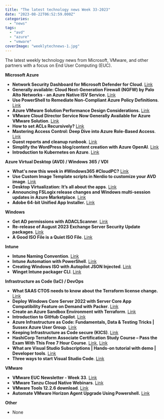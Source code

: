 ```yaml
---
title: "The latest technology news Week 33-2023"
date: "2023-08-22T06:52:59.000Z"
categories: 
  - "news"
tags: 
  - "avd"
  - "azure"
  - "vmware"
coverImage: "weeklytechnews-1.jpg"
---
```


The latest weekly technology news from Microsoft, VMware, and other partners with a focus on End User Computing (EUC).

**Microsoft Azure**

- **Network Security Dashboard for Microsoft Defender for Cloud**. [Link](https://github.com/Azure/Microsoft-Defender-for-Cloud/tree/main/Workbooks/Network%20Security%20Dashboard)
- **Generally available: Cloud Next-Generation Firewall (NGFW) by Palo Alto Networks - an Azure Native ISV Service**. [Link](https://azure.microsoft.com/en-us/updates/generally-available-cloud-nextgeneration-firewall-ngfw-by-palo-alto-networks-an-azure-native-isv-service/)
- **Use PowerShell to Remediate Non-Compliant Azure Policy Definitions**. [Link](https://techcommunity.microsoft.com/t5/core-infrastructure-and-security/use-powershell-to-remediate-non-compliant-policy-definitions/ba-p/3878321)
- **Azure VMware Solution Performance Design Considerations.** [Link](https://techcommunity.microsoft.com/t5/azure-migration-and/azure-vmware-solution-performance-design-considerations/ba-p/3903291)
- **VMware Cloud Director Service Now Generally Available for Azure VMware Solution**. [Link](https://blogs.vmware.com/cloud/2023/08/15/cloud-director-service-ga-for-avs/)
- **How to set ACLs Recursively?** [Link](https://techcommunity.microsoft.com/t5/azure-paas-blog/how-to-set-acls-recursively/ba-p/3544703?WT.mc_id=DT-MVP-5001664)
- **Mastering Access Control: Deep Dive into Azure Role-Based Access**. [Link](https://techcommunity.microsoft.com/t5/nta-techies/mastering-access-control-deep-dive-into-azure-role-based-access/ba-p/3899401?WT.mc_id=DT-MVP-5001664)
- **Guest reports and cleanup runbook**. [Link](https://www.lieben.nu/liebensraum/2023/08/guest-report-cleanup-new-features/)
- **Simplify the WordPress blog/content creation with Azure OpenAI**. [Link](https://techcommunity.microsoft.com/t5/apps-on-azure-blog/simplify-the-wordpress-blog-content-creation-with-azure-openai/ba-p/3899972?WT.mc_id=DT-MVP-5001664)
- **Introduction to Kubernetes on Azure**. [Link](https://learn.microsoft.com/en-us/training/paths/intro-to-kubernetes-on-azure/?source=recommendations)

**Azure Virtual Desktop (AVD) / Windows 365 / VDI**

- **What's new this week in #Windows365 #CloudPC?** [Link](https://w365community.com/weekly-newsletter-12th-of-july-to-18th-of-july-2023)
- **Use Custom Image Template scripts in Nerdio to customize your AVD image**. [Link](https://johanvanneuville.com/automation/use-custom-image-template-scripts-in-nerdio-to-customize-your-avd-image/)
- **Desktop Virtualization: It’s all about the apps**. [Link](https://www.linkedin.com/pulse/desktop-virtualization-its-all-apps-gary-taylor%3FtrackingId=ha4UKvbBSnWrq0ANVKqs7Q%253D%253D/?trackingId=ha4UKvbBSnWrq0ANVKqs7Q%3D%3D)
- **Announcing FSLogix release changes and Windows multi-session updates in Azure Marketplace**. [Link](https://techcommunity.microsoft.com/t5/fslogix-blog/announcing-fslogix-release-changes-and-windows-multi-session/ba-p/3900042)
- **Adobe 64-bit Unified App Installer.** [Link](https://www.adobe.com/devnet-docs/acrobatetk/tools/AdminGuide/singleinstaller.html#bit-unified-app-installer)

**Windows**

- **Get AD permissions with ADACLScanner**. [Link](https://itpro-tips.com/get-ad-permissions-with-adaclscanner/)
- **Re-release of August 2023 Exchange Server Security Update packages**. [Link](https://techcommunity.microsoft.com/t5/exchange-team-blog/re-release-of-august-2023-exchange-server-security-update/ba-p/3900025)
- **A Good ISO File is a Quiet ISO File**. [Link](https://www.deploymentresearch.com/a-good-iso-file-is-a-quiet-iso-file/)

**Intune**

- **Intune Naming Convention**. [Link](https://scloud.work/intune-naming-convention/)
- **Intune Automation with PowerShell**. [Link](https://endusersupports.com/index.php/2023/08/19/intune-automation-with-powershell/)
- **Creating Windows ISO with Autopilot JSON Injected**. [Link](https://andrewstaylor.com/2023/08/15/creating-windows-iso-with-autopilot-json-injected/)
- **Winget Intune packager CLI**. [Link](https://github.com/svrooij/WingetIntune)

**Infrastructure as Code (IaC) / DevOps**

- **What SAAS CTOS needs to know about the Terraform license change.** [Link](https://www.scalefactory.com/blog/2023/08/16/what-saas-ctos-need-to-know-about-the-terraform-licence-change/)
- **Deploy Windows Core Server 2022 with Server Core App Compatibility Feature on Demand with Packer**. [Link](https://www.wardvissers.nl/2023/08/20/deploy-windows-core-server-2022-with-server-core-app-compatibility-feature-on-demand-with-packer/)
- **Create an Azure Sandbox Environment with Terraform**. [Link](https://github.com/Azure-Samples/azuresandbox)
- **Introduction to GitHub Copilot**. [Link](https://learn.microsoft.com/en-us/training/modules/introduction-to-github-copilot/)
- **Azure Infrastructure as Code: Fundamentals, Data & Testing Tricks | Sussex Azure User Group**. [Link](https://youtu.be/xgOCYaEFiuA)
- **Keeping Infrastructure as Code secure (KICS)**. [Link](https://codewithme.cloud/posts/2023/08/iac-scanning-with-kics/)
- **HashiCorp Terraform Associate Certification Study Course – Pass the Exam With This Free 7 Hour Course**. [Link](https://www.freecodecamp.org/news/hashicorp-terraform-associate-certification-study-course-pass-the-exam-with-this-free-12-hour-course/), [Link](https://www.youtube.com/watch?v=SPcwo0Gq9T8)
- **What are Visual Studio Subscriptions | Hands-on tutorial with demo | Developer tools**. [Link](https://youtu.be/xcZmrvAnah4)
- **Three ways to start Visual Studio Code**. [Link](https://powershellisfun.com/2023/08/16/three-ways-to-start-visual-studio-code/?utm_source=dlvr.it&utm_medium=twitter)

**VMware**

- **VMware EUC Newsletter - Week 33**. [Link](https://blog.simonelberts.nl/2023/08/vmware-euc-newsletter-week-34.html)
- **VMware Tanzu Cloud Native Webinars**. [Link](https://webinars.tanzu.dk/)
- **VMware Tools 12.2.6 download**. [Link](https://customerconnect.vmware.com/downloads/details?downloadGroup=VMTOOLS1226&productId=742&rPId=108996)
- **Automate VMware Horizon Agent Upgrade Using Powershell.** [Link](https://techcollective.blog/automate-horizon-agent-upgrade-using-powershell/)

**Other**

- None

